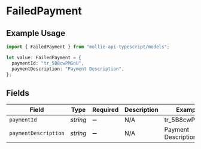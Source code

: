 # FailedPayment

## Example Usage

```typescript
import { FailedPayment } from "mollie-api-typescript/models";

let value: FailedPayment = {
  paymentId: "tr_5B8cwPMGnU",
  paymentDescription: "Payment Description",
};
```

## Fields

| Field                | Type                 | Required             | Description          | Example              |
| -------------------- | -------------------- | -------------------- | -------------------- | -------------------- |
| `paymentId`          | *string*             | :heavy_minus_sign:   | N/A                  | tr_5B8cwPMGnU        |
| `paymentDescription` | *string*             | :heavy_minus_sign:   | N/A                  | Payment Description  |